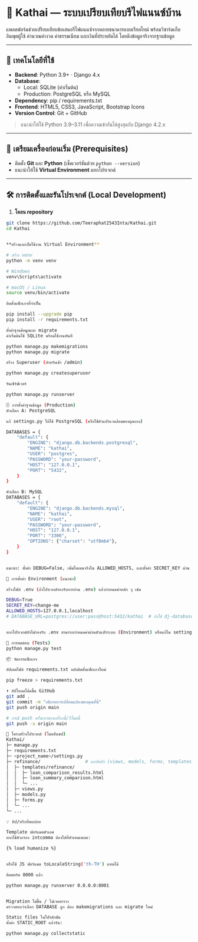 # 🏦 Kathai — ระบบเปรียบเทียบรีไฟแนนซ์บ้าน

แพลตฟอร์มช่วยเปรียบเทียบข้อเสนอรีไฟแนนซ์จากหลายธนาคารแบบเรียลไทม์ พร้อมวิซาร์ดเก็บอินพุตผู้ใช้ คำนวณค่างวด ค่าธรรมเนียม และเงินที่ประหยัดได้ โดยดึงข้อมูลจริงจากฐานข้อมูล 

---

## 🚀 เทคโนโลยีที่ใช้

- **Backend**: Python 3.9+ · Django 4.x  
- **Database**: 
  - Local: SQLite (ค่าเริ่มต้น)
  - Production: PostgreSQL หรือ MySQL
- **Dependency**: pip / requirements.txt  
- **Frontend**: HTML5, CSS3, JavaScript, Bootstrap Icons  
- **Version Control**: Git + GitHub

> แนะนำให้ใช้ Python 3.9–3.11 เพื่อความเข้ากันได้สูงสุดกับ Django 4.2.x

---

## 🧰 เตรียมเครื่องก่อนเริ่ม (Prerequisites)

- ติดตั้ง **Git** และ **Python** (เช็คเวอร์ชันด้วย `python --version`)
- แนะนำให้ใช้ **Virtual Environment** แยกโปรเจกต์

---

## 🛠️ การติดตั้งและรันโปรเจกต์ (Local Development)

1) **โคลน repository**
```bash
git clone https://github.com/Teeraphat2543Inta/Kathai.git
cd Kathai


**สร้างและเปิดใช้งาน Virtual Environment**

# สร้าง venv
python -m venv venv

# Windows
venv\Scripts\activate

# macOS / Linux
source venv/bin/activate

ติดตั้งแพ็กเกจที่จำเป็น

pip install --upgrade pip
pip install -r requirements.txt

ตั้งค่าฐานข้อมูลและ migrate
ค่าเริ่มต้นใช้ SQLite พร้อมใช้งานทันที

python manage.py makemigrations
python manage.py migrate

สร้าง Superuser (สำหรับเข้า /admin)

python manage.py createsuperuser

รันเซิร์ฟเวอร์

python manage.py runserver

🗄️ การตั้งค่าฐานข้อมูล (Production)
ตัวเลือก A: PostgreSQL

แก้ settings.py ให้ใช้ PostgreSQL (หรือใช้ตัวแปรแวดล้อมของคุณเอง)

DATABASES = {
    "default": {
        "ENGINE": "django.db.backends.postgresql",
        "NAME": "kathai",
        "USER": "postgres",
        "PASSWORD": "your-password",
        "HOST": "127.0.0.1",
        "PORT": "5432",
    }
}

ตัวเลือก B: MySQL
DATABASES = {
    "default": {
        "ENGINE": "django.db.backends.mysql",
        "NAME": "kathai",
        "USER": "root",
        "PASSWORD": "your-password",
        "HOST": "127.0.0.1",
        "PORT": "3306",
        "OPTIONS": {"charset": "utf8mb4"},
    }
}


แนะนำ: ตั้งค่า DEBUG=False, เพิ่มโดเมนจริงใน ALLOWED_HOSTS, และตั้งค่า SECRET_KEY ผ่าน Environment Variable ในโปรดักชัน

🔐 การตั้งค่า Environment (แนะนำ)

สร้างไฟล์ .env (ถ้าโปรเจกต์รองรับการอ่าน .env) แล้วกำหนดค่าหลัก ๆ เช่น

DEBUG=True
SECRET_KEY=change-me
ALLOWED_HOSTS=127.0.0.1,localhost
# DATABASE_URL=postgres://user:pass@host:5432/kathai  # ถ้าใช้ dj-database-url


หากโปรเจกต์ยังไม่รองรับ .env สามารถกำหนดค่าผ่านตัวแปรระบบ (Environment) หรือแก้ใน settings.py ได้โดยตรง

🧪 การทดสอบ (Tests)
python manage.py test

📦 จัดการแพ็กเกจ

อัปเดตไฟล์ requirements.txt หลังติดตั้งแพ็กเกจใหม่

pip freeze > requirements.txt

⬆️ อัปโหลดโค้ดขึ้น GitHub
git add .
git commit -m "อธิบายการเปลี่ยนแปลงของคุณที่นี่"
git push origin main

# กรณี push ครั้งแรกของเครื่องนี้/รีโมตนี้
git push -u origin main

🧭 โครงสร้างโปรเจกต์ (โดยสังเขป)
Kathai/
├─ manage.py
├─ requirements.txt
├─ <project_name>/settings.py
├─ refinance/                 # แอปหลัก (views, models, forms, templates)
│  ├─ templates/refinance/
│  │  ├─ loan_comparison_results.html
│  │  ├─ loan_summary_comparison.html
│  │  └─ ...
│  ├─ views.py
│  ├─ models.py
│  ├─ forms.py
│  └─ ...
└─ ...

💡 ทิป/ทริกที่พบบ่อย

Template ฟอร์แมตตัวเลข
หากใช้ตัวกรอง intcomma ต้องใส่ที่หัวเทมเพลต:

{% load humanize %}


หรือใช้ JS ฟอร์แมต toLocaleString('th-TH') แทนได้

ติดพอร์ต 8000 แล้ว

python manage.py runserver 0.0.0.0:8001


Migration ไม่ขึ้น / ไม่เจอตาราง
ตรวจสอบว่าเลือก DATABASE ถูก ต้อง makemigrations และ migrate ใหม่

Static files ในโปรดักชัน
ตั้งค่า STATIC_ROOT แล้วรัน:

python manage.py collectstatic

